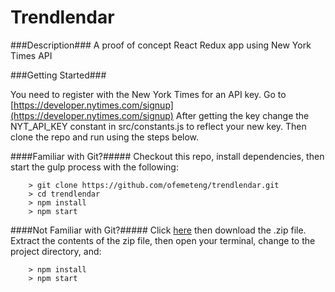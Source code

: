 # Trendlendar

###Description###
A proof of concept React Redux app using New York Times API


###Getting Started###

You need to register with the New York Times for an API key.
Go to [https://developer.nytimes.com/signup](https://developer.nytimes.com/signup)
After getting the key change the NYT_API_KEY constant in src/constants.js to reflect your new key.
Then clone the repo and run using the steps below.

####Familiar with Git?#####
Checkout this repo, install dependencies, then start the gulp process with the following:

```
	> git clone https://github.com/ofemeteng/trendlendar.git
	> cd trendlendar
	> npm install
	> npm start
```

####Not Familiar with Git?#####
Click [here](https://github.com/ofemeteng/trendlendar) then download the .zip file.  Extract the contents of the zip file, then open your terminal, change to the project directory, and:

```
	> npm install
	> npm start
```
